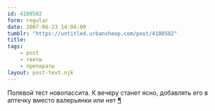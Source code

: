 ```yaml
---
id: 4108502
form: regular
date: 2007-06-23 14:04:00
tumblr: "https://untitled.urbansheep.com/post/4108502"
title:
tags:
    - post
    - твиты
    - препараты
layout: post-text.njk
---
```


<p>Полевой тест новопассита. К вечеру станет ясно, добавлять его в аптечку вместо валерьянки или нет <a href="http://twitter.com/urbansheep/statuses/117117892">¶</a></p>

